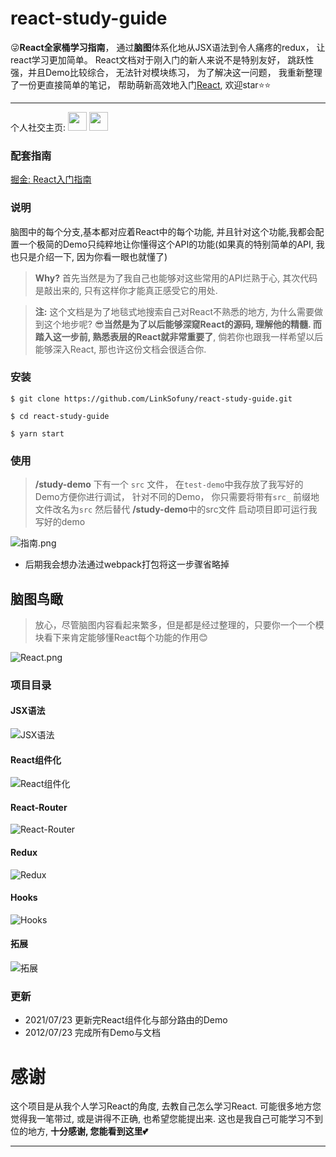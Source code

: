 # react-study-guide
:stuck_out_tongue_winking_eye:**React全家桶学习指南**， 通过**脑图**体系化地从JSX语法到令人痛疼的redux， 让react学习更加简单。 React文档对于刚入门的新人来说不是特别友好， 跳跃性强，并且Demo比较综合， 无法针对模块练习， 为了解决这一问题， 我重新整理了一份更直接简单的笔记， 帮助萌新高效地入门[React][React], 欢迎star:star::star:

***
个人社交主页:  <a href="https://www.zhihu.com/people/chen-yu-dong-83-17"><img src="https://github.com/LinkSofuny/vue-core-analyse/blob/dev/%20docs/images/zhihu.png" width="30"></a> <a href="https://juejin.cn/user/2005929448188567/posts"><img src="https://github.com/LinkSofuny/vue-core-analyse/blob/dev/%20docs/images/juejin.png" width="30"></a>
  
### 配套指南
[掘金: React入门指南][掘金文章]
### 说明
脑图中的每个分支,基本都对应着React中的每个功能, 并且针对这个功能,我都会配置一个极简的Demo只纯粹地让你懂得这个API的功能(如果真的特别简单的API, 我也只是介绍一下, 因为你看一眼也就懂了)


> **Why?**  首先当然是为了我自己也能够对这些常用的API烂熟于心, 其次代码是敲出来的, 只有这样你才能真正感受它的用处.

> **注:** 这个文档是为了地毯式地搜索自己对React不熟悉的地方, 为什么需要做到这个地步呢? :sunglasses:**当然是为了以后能够深窥React的源码, 理解他的精髓. 而踏入这一步前, 熟悉表层的React就非常重要了**, 倘若你也跟我一样希望以后能够深入React, 那也许这份文档会很适合你.


### 安装



```
$ git clone https://github.com/LinkSofuny/react-study-guide.git
```
```
$ cd react-study-guide
```
```
$ yarn start
```

### 使用

> **/study-demo** 下有一个 `src` 文件， 在`test-demo`中我存放了我写好的Demo方便你进行调试， 针对不同的Demo， 你只需要将带有`src_` 前缀地文件改名为`src` 然后替代 **/study-demo**中的src文件 启动项目即可运行我写好的demo

![指南.png][指南]

- 后期我会想办法通过webpack打包将这一步骤省略掉

## 脑图鸟瞰
> 放心，尽管脑图内容看起来繁多，但是都是经过整理的，只要你一个一个模块看下来肯定能够懂React每个功能的作用:blush:

![React.png][sumary]



### 项目目录
#### JSX语法
![JSX语法][JSX]
#### React组件化
![React组件化][React组件化]
#### React-Router
![React-Router][React-Router]
#### Redux
![Redux][Redux]
#### Hooks
![Hooks][Hooks]
#### 拓展
![拓展][拓展]






### 更新

- 2021/07/23 更新完React组件化与部分路由的Demo
- 2012/07/23 完成所有Demo与文档


# 感谢

这个项目是从我个人学习React的角度, 去教自己怎么学习React. 可能很多地方您觉得我一笔带过, 或是讲得不正确, 也希望您能提出来. 这也是我自己可能学习不到位的地方, **十分感谢, 您能看到这里:two_hearts:**

-------
[juejin]: https://juejin.cn/user/2005929448188567 "我的掘金"
[React]: https://react.docschina.org/ "React"
[sumary]: /readme-img/React.png "鸟瞰图"
[JSX]: /readme-img/JSX.png "JSX语法"
[React组件化]: /readme-img/React组件化.png "React组件化"
[React-Router]: /readme-img/React-Router.png "React-Router"
[Redux]: /readme-img/Redux.png "Redux"
[Hooks]: /readme-img/Hooks.png "Hooks"
[拓展]: /readme-img/拓展.png "拓展"
[指南]: /readme-img/指南.gif "指南"
[掘金文章]: https://juejin.cn/post/6990167248153346055 '文档指南'
